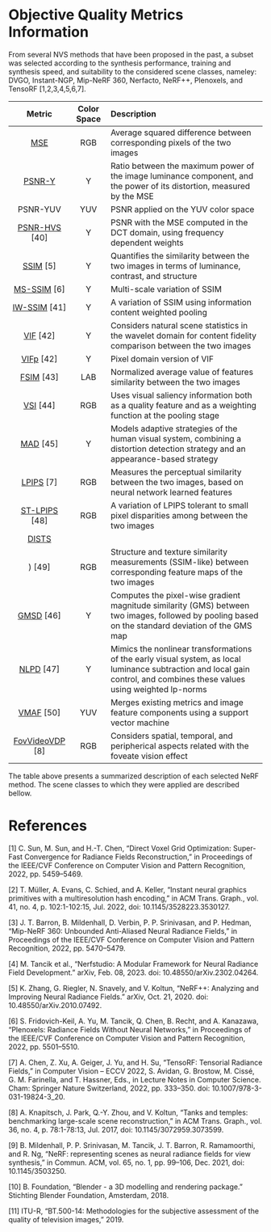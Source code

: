# Objective Quality Metrics Information


From several NVS methods that have been proposed in the past, a subset was selected according to the synthesis performance, training and synthesis speed, and suitability to the considered scene classes, nameley: DVGO, Instant-NGP, Mip-NeRF 360, Nerfacto, NeRF++, Plenoxels, and TensoRF [1,2,3,4,5,6,7].


| Metric        | Color Space | Description                                                                                                   |
|:-------------:|:-----------:|:--------------------------------------------------------------------------------------------------------------|
| [MSE](scikit-image.org/docs/stable/api/skimage.metrics)           | RGB         | Average squared difference between corresponding pixels of the two images                                      |
| [PSNR-Y](scikit-image.org/docs/stable/api/skimage.metrics)        | Y           | Ratio between the maximum power of the image luminance component, and the power of its distortion, measured by the MSE |
| PSNR-YUV      | YUV         | PSNR applied on the YUV color space                                                                            |
| [PSNR-HVS](pypi.org/project/psnr-hvsm) [40] | Y           | PSNR with the MSE computed in the DCT domain, using frequency dependent weights                                |
| [SSIM](pypi.org/project/sewar) [5]      | Y           | Quantifies the similarity between the two images in terms of luminance, contrast, and structure                |
| [MS-SSIM](pypi.org/project/sewar) [6]   | Y           | Multi-scale variation of SSIM                                                                                  |
| [IW-SSIM](github.com/Jack-guo-xy/Python-IW-SSIM) [41]  | Y           | A variation of SSIM using information content weighted pooling                                                 |
| [VIF](pypi.org/project/sewar) [42]      | Y           | Considers natural scene statistics in the wavelet domain for content fidelity comparison between the two images |
| [VIFp](pypi.org/project/sewar) [42]     | Y           | Pixel domain version of VIF                                                                                    |
| [FSIM](pypi.org/project/IQA-pytorch) [43]     | LAB         | Normalized average value of features similarity between the two images                                         |
| [VSI](pypi.org/project/IQA-pytorch) [44]      | RGB         | Uses visual saliency information both as a quality feature and as a weighting function at the pooling stage     |
| [MAD](pypi.org/project/IQA-pytorch) [45]      | Y           | Models adaptive strategies of the human visual system, combining a distortion detection strategy and an appearance-based strategy |
| [LPIPS](github.com/richzhang/PerceptualSimilarity) [7]     | RGB         | Measures the perceptual similarity between the two images, based on neural network learned features             |
| [ST-LPIPS](pypi.org/project/IQA-pytorch) [48] | RGB         | A variation of LPIPS tolerant to small pixel disparities among between the two images                          |
| [DISTS](github.com/dingkeyan93/DISTS)
) [49]    | RGB         | Structure and texture similarity measurements (SSIM-like) between corresponding feature maps of the two images  |
| [GMSD](pypi.org/project/IQA-pytorch) [46]     | Y           | Computes the pixel-wise gradient magnitude similarity (GMS) between two images, followed by pooling based on the standard deviation of the GMS map |
| [NLPD](pypi.org/project/IQA-pytorch) [47]     | Y           | Mimics the nonlinear transformations of the early visual system, as local luminance subtraction and local gain control, and combines these values using weighted lp-norms |
| [VMAF](github.com/Netflix/vmaf) [50]     | YUV         | Merges existing metrics and image feature components using a support vector machine                             |
| [FovVideoVDP](github.com/gfxdisp/FovVideoVDP) [8] | RGB       | Considers spatial, temporal, and peripherical aspects related with the foveate vision effect                    |


The table above presents a summarized description of each selected NeRF method. The scene classes to which they were applied are described bellow.

# References

[1] C. Sun, M. Sun, and H.-T. Chen, “Direct Voxel Grid Optimization: Super-Fast Convergence for Radiance Fields Reconstruction,” in Proceedings of the IEEE/CVF Conference on Computer Vision and Pattern Recognition, 2022, pp. 5459–5469.

[2] T. Müller, A. Evans, C. Schied, and A. Keller, “Instant neural graphics primitives with a multiresolution hash encoding,” in ACM Trans. Graph., vol. 41, no. 4, p. 102:1-102:15, Jul. 2022, doi: 10.1145/3528223.3530127.

[3] J. T. Barron, B. Mildenhall, D. Verbin, P. P. Srinivasan, and P. Hedman, “Mip-NeRF 360: Unbounded Anti-Aliased Neural Radiance Fields,” in Proceedings of the IEEE/CVF Conference on Computer Vision and Pattern Recognition, 2022, pp. 5470–5479.

[4] M. Tancik et al., “Nerfstudio: A Modular Framework for Neural Radiance Field Development.” arXiv, Feb. 08, 2023. doi: 10.48550/arXiv.2302.04264.

[5] K. Zhang, G. Riegler, N. Snavely, and V. Koltun, “NeRF++: Analyzing and Improving Neural Radiance Fields.” arXiv, Oct. 21, 2020. doi: 10.48550/arXiv.2010.07492.

[6] S. Fridovich-Keil, A. Yu, M. Tancik, Q. Chen, B. Recht, and A. Kanazawa, “Plenoxels: Radiance Fields Without Neural Networks,” in Proceedings of the IEEE/CVF Conference on Computer Vision and Pattern Recognition, 2022, pp. 5501–5510.

[7] A. Chen, Z. Xu, A. Geiger, J. Yu, and H. Su, “TensoRF: Tensorial Radiance Fields,” in Computer Vision – ECCV 2022, S. Avidan, G. Brostow, M. Cissé, G. M. Farinella, and T. Hassner, Eds., in Lecture Notes in Computer Science. Cham: Springer Nature Switzerland, 2022, pp. 333–350. doi: 10.1007/978-3-031-19824-3_20.

[8] A. Knapitsch, J. Park, Q.-Y. Zhou, and V. Koltun, “Tanks and temples: benchmarking large-scale scene reconstruction,” in ACM Trans. Graph., vol. 36, no. 4, p. 78:1-78:13, Jul. 2017, doi: 10.1145/3072959.3073599.

[9] B. Mildenhall, P. P. Srinivasan, M. Tancik, J. T. Barron, R. Ramamoorthi, and R. Ng, “NeRF: representing scenes as neural radiance fields for view synthesis,” in Commun. ACM, vol. 65, no. 1, pp. 99–106, Dec. 2021, doi: 10.1145/3503250.

[10] B. Foundation, “Blender - a 3D modelling and rendering package.” Stichting Blender Foundation, Amsterdam, 2018.

[11] ITU-R, “BT.500-14: Methodologies for the subjective assessment of the quality of television images,” 2019.
